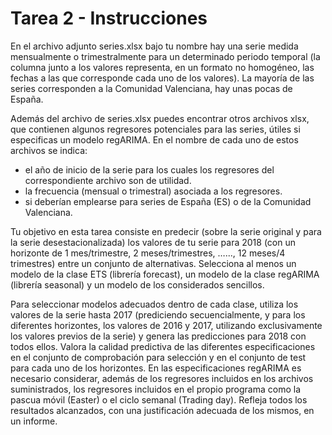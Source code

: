 # Tarea 2 - Instrucciones

En el archivo adjunto series.xlsx bajo tu nombre hay una serie medida mensualmente o trimestralmente para un determinado periodo temporal (la columna junto a los valores representa, en un formato no homogéneo, las fechas a las que corresponde cada uno de los valores). La mayoría de las series corresponden a la Comunidad Valenciana, hay unas pocas de España.

Además del archivo de series.xlsx puedes encontrar otros archivos xlsx, que contienen algunos regresores potenciales para las series, útiles si especificas un modelo regARIMA. En el nombre de cada uno de estos archivos se indica: 
* el año de inicio de la serie para los cuales los regresores del correspondiente archivo son de utilidad.
* la frecuencia (mensual o trimestral) asociada a los regresores.
* si deberían emplearse para series de España (ES) o de la Comunidad Valenciana.

Tu objetivo en esta tarea consiste en predecir (sobre la serie original y para la serie desestacionalizada) los valores de tu serie para 2018 (con un horizonte de 1 mes/trimestre, 2 meses/trimestres, …..., 12 meses/4 trimestres) entre un conjunto de alternativas. Selecciona al menos un modelo de la clase ETS (librería forecast), un modelo de la clase regARIMA (librería seasonal) y un modelo de los considerados sencillos. 

Para seleccionar modelos adecuados dentro de cada clase, utiliza los valores de la serie hasta 2017 (prediciendo secuencialmente, y para los diferentes horizontes, los valores de 2016 y 2017, utilizando exclusivamente los valores previos de la serie) y genera las predicciones para 2018 con todos ellos. Valora la calidad predictiva de las diferentes especificaciones en el conjunto de comprobación para selección y en el conjunto de test para cada uno de los horizontes. En las especificaciones regARIMA es necesario considerar, además de los regresores incluidos en los archivos suministrados, los regresores incluidos en el propio programa como la pascua móvil (Easter) o el ciclo semanal (Trading day).
Refleja todos los resultados alcanzados, con una justificación adecuada de los mismos, en un informe.
 
